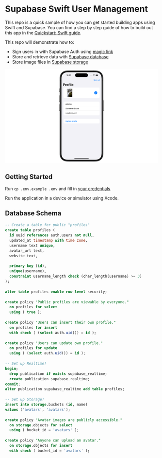 # Supabase Swift User Management

This repo is a quick sample of how you can get started building apps using Swift and Supabase. You can find a step by step guide of how to build out this app in the [Quickstart: Swift guide](https://supabase.io/docs/guides/with-swift).

This repo will demonstrate how to:

- Sign users in with Supabase Auth using [magic link](https://supabase.io/docs/reference/dart/auth-signin#sign-in-with-magic-link)
- Store and retrieve data with [Supabase database](https://supabase.io/docs/guides/database)
- Store image files in [Supabase storage](https://supabase.io/docs/guides/storage)

![Supabase User Management example](supabase-swift-demo.png)

## Getting Started

Run `cp .env.example .env` and fill in [your credentials](https://supabase.io/docs/guides/with-flutter#get-the-api-keys).

Run the application in a device or simulator using Xcode.

## Database Schema

```sql
-- Create a table for public "profiles"
create table profiles (
  id uuid references auth.users not null,
  updated_at timestamp with time zone,
  username text unique,
  avatar_url text,
  website text,

  primary key (id),
  unique(username),
  constraint username_length check (char_length(username) >= 3)
);

alter table profiles enable row level security;

create policy "Public profiles are viewable by everyone."
  on profiles for select
  using ( true );

create policy "Users can insert their own profile."
  on profiles for insert
  with check ( (select auth.uid()) = id );

create policy "Users can update own profile."
  on profiles for update
  using ( (select auth.uid()) = id );

-- Set up Realtime!
begin;
  drop publication if exists supabase_realtime;
  create publication supabase_realtime;
commit;
alter publication supabase_realtime add table profiles;

-- Set up Storage!
insert into storage.buckets (id, name)
values ('avatars', 'avatars');

create policy "Avatar images are publicly accessible."
  on storage.objects for select
  using ( bucket_id = 'avatars' );

create policy "Anyone can upload an avatar."
  on storage.objects for insert
  with check ( bucket_id = 'avatars' );
```
